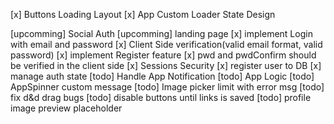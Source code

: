 [x] Buttons Loading Layout
[x] App Custom Loader State Design

<!-- Auth Todos -->

[upcomming] Social Auth
[upcomming] landing page
[x] implement Login with email and password
[x] Client Side verification(valid email format, valid password)
[x] implement Register feature
[x] pwd and pwdConfirm should be verified in the client side
[x] Sessions Security
[x] register user to DB
[x] manage auth state
[todo] Handle App Notification
[todo] App Logic
[todo] AppSpinner custom message
[todo] Image picker limit with error msg
[todo] fix d&d drag bugs
[todo] disable buttons until links is saved
[todo] profile image preview placeholder
